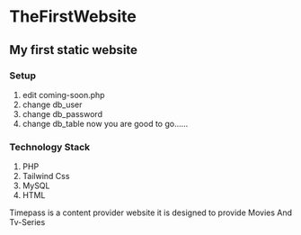 # TheFirstWebsite

## My first static website 

### Setup

1. edit coming-soon.php
2.  change db_user
3.  change db_password
4.  change db_table
  now you are good to go......

### Technology Stack

1. PHP 
2. Tailwind Css
3. MySQL
4. HTML

Timepass is a content provider website 
it is designed to provide Movies And Tv-Series 

